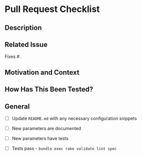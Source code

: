 
# Pull Request Checklist

<!--- Provide a general summary of your changes in the Title above -->

## Description
<!--- Describe your changes in detail -->

## Related Issue
<!--- Suggest creating an issue first and then referencing it here. -->
<!--- If suggesting a new feature or change, please discuss it in an issue first -->
<!--- If fixing a bug, there should be an issue describing it with steps to reproduce -->
<!--- Please link to the issue here: -->

Fixes # .

## Motivation and Context
<!--- Why is this change required? What problem does it solve? -->

## How Has This Been Tested?
<!--- Please describe in detail how you tested your changes. -->
<!--- Include details of your testing environment, and the tests you ran to -->
<!--- see how your change affects other areas of the code, etc. -->

## General

- [ ] Update `README.md` with any necessary configuration snippets

- [ ] New parameters are documented

- [ ] New parameters have tests

- [ ] Tests pass - `bundle exec rake validate lint spec`
